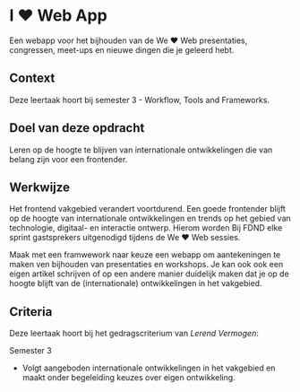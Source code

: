 
# I ♥ Web App

Een webapp voor het bijhouden van de We ♥ Web presentaties, congressen, meet-ups en nieuwe dingen die je geleerd hebt. 

## Context

Deze leertaak hoort bij semester 3 - Workflow, Tools and Frameworks. 

## Doel van deze opdracht

Leren op de hoogte te blijven van internationale ontwikkelingen die van belang zijn voor een frontender.

## Werkwijze

Het frontend vakgebied verandert voortdurend. 
Een goede frontender blijft op de hoogte van internationale ontwikkelingen en trends op het gebied van technologie, digitaal- en interactie ontwerp. 
Hierom worden Bij FDND elke sprint gastsprekers uitgenodigd tijdens de We ♥ Web sessies. 

Maak met een framwework naar keuze een webapp om aantekeningen te maken ven bijhouden van presentaties en workshops. 
Je kan ook ook een eigen artikel schrijven of op een andere manier duidelijk maken dat je op de hoogte blijft van de (internationale) ontwikkelingen in het vakgebied.

## Criteria

Deze leertaak hoort bij het gedragscriterium van _Lerend Vermogen_:

Semester 3
- Volgt aangeboden internationale ontwikkelingen in het vakgebied en maakt onder begeleiding keuzes over eigen ontwikkeling.

